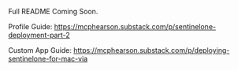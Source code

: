 Full README Coming Soon.

Profile Guide:
https://mcphearson.substack.com/p/sentinelone-deployment-part-2

Custom App Guide:
https://mcphearson.substack.com/p/deploying-sentinelone-for-mac-via
